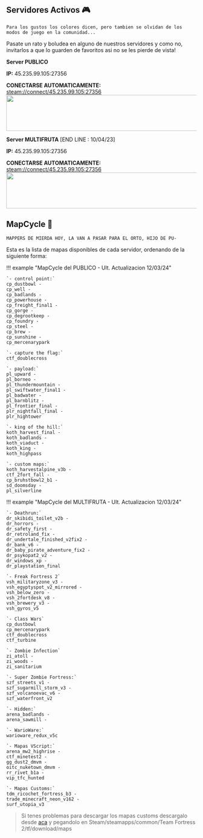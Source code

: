 ## Servidores Activos 🎮
`Para los gustos los colores dicen, pero tambien se olvidan de los modos de juego en la comunidad...`

Pasate un rato y boludea en alguno de nuestros servidores y como no, invitarlos a que lo guarden de favoritos asi no se les pierde de vista!

**Server PUBLICO**

**IP:** 45.235.99.105:27356

**CONECTARSE AUTOMATICAMENTE:** [steam://connect/45.235.99.105:27356](steam://connect/45.235.99.105:27356)
<a href="https://www.gametracker.com/server_info/45.235.99.105:27356/" target="_blank"><img src="https://cache.gametracker.com/server_info/45.235.99.105:27356/b_560_95_1.png" border="0" width="560" height="95" alt=""/></a>

**Server MULTIFRUTA** [END LINE : 10/04/23]

**IP:** 45.235.99.105:27356

**CONECTARSE AUTOMATICAMENTE:** [steam://connect/45.235.99.105:27356](steam://connect/45.235.99.105:27356)
<a href="https://www.gametracker.com/server_info/45.235.99.105:27826/" target="_blank"><img src="https://cache.gametracker.com/server_info/45.235.99.105:27826/b_560_95_1.png" border="0" width="560" height="95" alt=""/></a>

## MapCycle 🌳

``MAPPERS DE MIERDA HOY, LA VAN A PASAR PARA EL ORTO, HIJO DE PU-``

Esta es la lista de mapas disponibles de cada servidor, ordenando de la siguiente forma:

!!! example "MapCycle del PUBLICO - Ult. Actualizacion 12/03/24"
	
	`- control point:` 
	cp_dustbowl -
	cp_well -
	cp_badlands -
	cp_powerhouse -
	cp_freight_final1 -
	cp_gorge -
	cp_degrootkeep -
	cp_foundry -
	cp_steel -
	cp_brew -
	cp_sunshine -
	cp_mercenarypark 

	`- capture the flag:`
	ctf_doublecross 

	`- payload:`
	pl_upward -
	pl_borneo -
	pl_thundermountain -
	pl_swiftwater_final1 -
	pl_badwater -
	pl_barnblitz -
	pl_frontier_final -
	plr_nightfall_final -
	plr_hightower 

	`- king of the hill:`
	koth_harvest_final -
	koth_badlands -
	koth_viaduct -
	koth_king -
	koth_highpass 

	`- custom maps:`
	koth_harvestalpine_v3b - 
	ctf_2fort_fall - 
	cp_bruhstbowl2_b1 - 
	sd_doomsday - 
	pl_silverline

!!! example "MapCycle del MULTIFRUTA - Ult. Actualizacion 12/03/24"

	`- Deathrun:`
	dr_skibidi_toilet_v2b -
	dr_horrors -
	dr_safety_first -
	dr_retroland_fix -
	dr_undertale_finished_v2fix2 -
	dr_bank_v6 -
	dr_baby_pirate_adventure_fix2 -
	dr_psykopat2_v2 -
	dr_windows_xp -
	dr_playstation_final

	`- Freak Fortress 2`
	vsh_militaryzone_v3 -
	vsh_egyptyspot_v2_mirrored -
	vsh_below_zero -
	vsh_2fortdesk_v8 -
	vsh_brewery_v3 -
	vsh_gyros_v5
	
	`- Class Wars`
	cp_dustbowl
	cp_mercenarypark
	ctf_doublecross
	ctf_turbine

	`- Zombie Infection`
	zi_atoll -
	zi_woods -
	zi_sanitarium

	`- Super Zombie Fortress:`
	szf_streets_v1 -
	szf_sugarmill_storm_v3 -
	szf_volcanoevac_v6 -
	szf_waterfront_v2

	`- Hidden:`
	arena_badlands -
	arena_sawmill -

	`- WarioWare:`
	warioware_redux_v5c

	`- Mapas VScript:`
	arena_mw2_highrise -
	ctf_minetest2 -
	gg_dust2_dmvm -
	oitc_nuketown_dmvm -
	rr_rivet_b1a -
	vip_tfc_hunted 

	`- Mapas Customs:`
	tdm_ricochet_fortress_b3 -
	trade_minecraft_neon_v162 -
	surf_utopia_v3
	
> Si tenes problemas para descargar los mapas customs descargalo desde [aca](https://linkdemediafire.com) y pegandolo en Steam/steamapps/common/Team Fortress 2/tf/download/maps